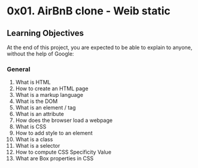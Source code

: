 # 0x01. AirBnB clone - Weib static

## Learning Objectives

At the end of this project, you are expected to be able to explain to anyone, without the help of Google:

### General

1. What is HTML
2. How to create an HTML page
3. What is a markup language
4. What is the DOM
5. What is an element / tag
6. What is an attribute
7. How does the browser load a webpage
8. What is CSS
9. How to add style to an element
10. What is a class
11. What is a selector
12. How to compute CSS Specificity Value
13. What are Box properties in CSS
